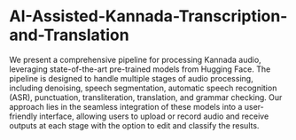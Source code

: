 # AI-Assisted-Kannada-Transcription-and-Translation

We present a comprehensive pipeline for processing Kannada audio, leveraging state-of-the-art pre-trained models from Hugging Face. The pipeline is designed to handle multiple stages of audio processing, including denoising, speech segmentation, automatic speech recognition (ASR), punctuation, transliteration, translation, and grammar checking. Our approach lies in the seamless integration of these models into a user-friendly interface, allowing users to upload or record audio and receive outputs at each stage with the option to edit and classify the results.

